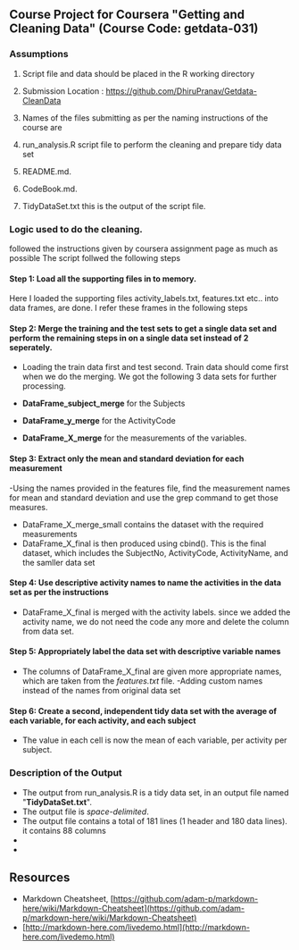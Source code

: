 
## Course Project for Coursera "Getting and Cleaning Data" (Course Code: getdata-031)

### Assumptions
1. Script file and data should be placed in the R working directory

2. Submission Location : https://github.com/DhiruPranav/Getdata-CleanData

4. Names of the files submitting as per the naming instructions of the course are
 1. run_analysis.R script file to perform the cleaning and prepare tidy data set
 2. README.md.
 3. CodeBook.md. 
 4. TidyDataSet.txt  this is the output of the script file.


### Logic used to do the cleaning.

followed the instructions given by coursera assignment page as much as possible
The script follwed the following steps

#### Step 1: Load all the supporting files in to memory.
Here I loaded the supporting files activity_labels.txt, features.txt etc.. into data frames, are done. 
I refer these frames in the following steps
	
#### Step 2: Merge the training and the test sets to get a single data set and perform the remaining steps in on a single data set instead of 2 seperately.
- Loading the train data first and test second.
Train data should come first when we do the merging.
We got the following 3 data sets for further processing.

 - **DataFrame_subject_merge** for the Subjects
 - **DataFrame_y_merge** for the ActivityCode
 - **DataFrame_X_merge** for the measurements of the variables.


#### Step 3: Extract only the mean and standard deviation for each measurement
-Using the names provided in the features file, find the measurement names for mean and standard deviation and use the grep command to get those measures.
- DataFrame_X_merge_small contains the dataset with the required measurements
- DataFrame_X_final is then produced using cbind(). This is the final dataset, which includes the SubjectNo, ActivityCode, ActivityName, and the samller data set

#### Step 4: Use descriptive activity names to name the activities in the data set as per the instructions
- DataFrame_X_final is merged with the activity labels. 
since we added the activity name, we do not need the code any more and delete the column from data set.

#### Step 5: Appropriately label the data set with descriptive variable names
- The columns of DataFrame_X_final are given more appropriate names, which are taken from the *features.txt* file.
-Adding custom names instead of the names from original data set


#### Step 6: Create a second, independent tidy data set with the average of each variable, for each activity, and each subject
- The value in each cell is now the mean of each variable, per activity per subject.


### Description of the Output
- The output from run_analysis.R is a tidy data set, in an output file named "**TidyDataSet.txt**". 
- The output file is *space-delimited*.
- The output file contains a total of 181 lines (1 header and 180 data lines). it contains 88 columns
- 
- 


## Resources
- Markdown Cheatsheet, [https://github.com/adam-p/markdown-here/wiki/Markdown-Cheatsheet](https://github.com/adam-p/markdown-here/wiki/Markdown-Cheatsheet)
- [http://markdown-here.com/livedemo.html](http://markdown-here.com/livedemo.html) 

